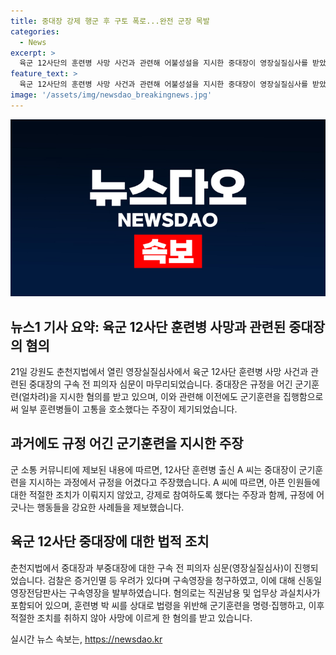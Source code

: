 ```yaml
---
title: 중대장 강제 행군 후 구토 폭로...완전 군장 목발
categories:
  - News
excerpt: >
  육군 12사단의 훈련병 사망 사건과 관련해 어불성설을 지시한 중대장이 영장실질심사를 받았습니다. 훈련병 출신 A 씨는 훈련 중 강제 참여 및 무리한 명령에 대한 이야기를 공개했으며, 중대장에 대한 강력한 처벌을 요구했습니다. 또한 중대장과 부중대장은 검찰에 의해 가혹행위 및 업무상과실치사 혐의로 구속영장을 받았으며, 이로써 사건은 진전되고 있습니다.
feature_text: >
  육군 12사단의 훈련병 사망 사건과 관련해 어불성설을 지시한 중대장이 영장실질심사를 받았습니다. 훈련병 출신 A 씨는 훈련 중 강제 참여 및 무리한 명령에 대한 이야기를 공개했으며, 중대장에 대한 강력한 처벌을 요구했습니다. 또한 중대장과 부중대장은 검찰에 의해 가혹행위 및 업무상과실치사 혐의로 구속영장을 받았으며, 이로써 사건은 진전되고 있습니다.
image: '/assets/img/newsdao_breakingnews.jpg'
---
```


<p><img src="/assets/img/newsdao_breakingnews.jpg" alt="firstkoreanews 속보" /></p>

<h2 data-ke-size="size26">뉴스1 기사 요약: 육군 12사단 훈련병 사망과 관련된 중대장의 혐의</h2>

<p data-ke-size="size16">21일 강원도 춘천지법에서 열린 영장실질심사에서 육군 12사단 훈련병 사망 사건과 관련된 중대장의 구속 전 피의자 심문이 마무리되었습니다. 중대장은 규정을 어긴 군기훈련(얼차려)을 지시한 혐의를 받고 있으며, 이와 관련해 이전에도 군기훈련을 집행함으로써 일부 훈련병들이 고통을 호소했다는 주장이 제기되었습니다.</p>

<h2 data-ke-size="size26">과거에도 규정 어긴 군기훈련을 지시한 주장</h2>

<p data-ke-size="size16">군 소통 커뮤니티에 제보된 내용에 따르면, 12사단 훈련병 출신 A 씨는 중대장이 군기훈련을 지시하는 과정에서 규정을 어겼다고 주장했습니다. A 씨에 따르면, 아픈 인원들에 대한 적절한 조치가 이뤄지지 않았고, 강제로 참여하도록 했다는 주장과 함께, 규정에 어긋나는 행동들을 강요한 사례들을 제보했습니다.</p>

<h2 data-ke-size="size26">육군 12사단 중대장에 대한 법적 조치</h2>

<p data-ke-size="size16">춘천지법에서 중대장과 부중대장에 대한 구속 전 피의자 심문(영장실질심사)이 진행되었습니다. 검찰은 증거인멸 등 우려가 있다며 구속영장을 청구하였고, 이에 대해 신동일 영장전담판사는 구속영장을 발부하였습니다. 혐의로는 직권남용 및 업무상 과실치사가 포함되어 있으며, 훈련병 박 씨를 상대로 법령을 위반해 군기훈련을 명령·집행하고, 이후 적절한 조치를 취하지 않아 사망에 이르게 한 혐의를 받고 있습니다.</p>
실시간 뉴스 속보는, <a href="https://newsdao.kr" rel="dofollow">https://newsdao.kr</a>


